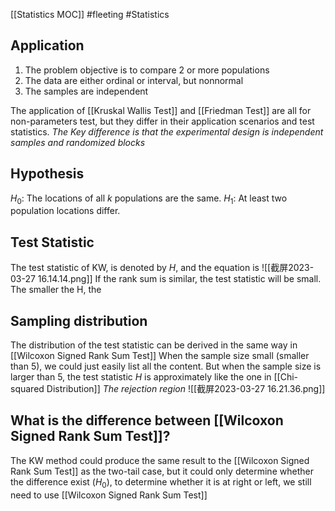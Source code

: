 [[Statistics MOC]]
#fleeting #Statistics 
## Application
1. The problem objective is to compare 2 or more populations
2. The data are either ordinal or interval, but nonnormal
3. The samples are independent

The application of [[Kruskal Wallis Test]] and [[Friedman Test]] are all for non-parameters test, but they differ in their application scenarios and test statistics.
*The Key difference is that the experimental design is independent samples and randomized blocks*


## Hypothesis
$H_0$: The locations of all $k$ populations are the same.
$H_1$: At least two population locations differ.
## Test Statistic
The test statistic of KW, is denoted by $H$, and the equation is
![[截屏2023-03-27 16.14.14.png]]
If the rank sum is similar, the test statistic will be small.
The smaller the H, the 
## Sampling distribution
The distribution of the test statistic can be derived in the same way in [[Wilcoxon Signed Rank Sum Test]] 
When the sample size small (smaller than 5), we could just easily list all the content. But when the sample size is larger than 5, the test statistic $H$ is approximately like the one in [[Chi-squared Distribution]]
*The rejection region*
![[截屏2023-03-27 16.21.36.png]]
## What is the difference between [[Wilcoxon Signed Rank Sum Test]]?
The KW method could produce the same result to the [[Wilcoxon Signed Rank Sum Test]] as the two-tail case, but it could only determine whether the difference exist ($H_0$), to determine whether it is at right or left, we still need to use [[Wilcoxon Signed Rank Sum Test]]
